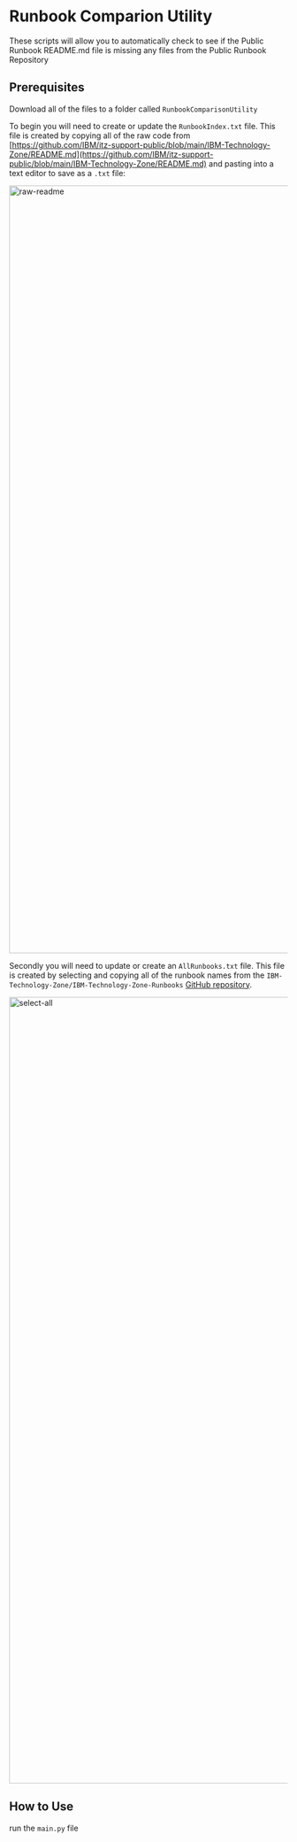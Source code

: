 # Runbook Comparion Utility
These scripts will allow you to automatically check to see if the Public Runbook README.md file is missing any files from the Public Runbook Repository

## Prerequisites

Download all of the files to a folder called `RunbookComparisonUtility`

To begin you will need to create or update the `RunbookIndex.txt` file. This file is created by copying all of the raw code from [https://github.com/IBM/itz-support-public/blob/main/IBM-Technology-Zone/README.md](https://github.com/IBM/itz-support-public/blob/main/IBM-Technology-Zone/README.md) and pasting into a text editor to save as a `.txt` file:

<img width="1387" alt="raw-readme" src="https://github.com/joshshiman/RunbookComparisonUtility/assets/146133452/7c5a09b5-56d0-465a-b12a-37676c82a055">

Secondly you will need to update or create an `AllRunbooks.txt` file. This file is created by selecting and copying all of the runbook names from the `IBM-Technology-Zone/IBM-Technology-Zone-Runbooks` [GitHub repository](https://github.com/IBM/itz-support-public/blob/main/IBM-Technology-Zone/IBM-Technology-Zone-Runbooks).

<img width="1421" alt="select-all" src="https://github.com/joshshiman/RunbookComparisonUtility/assets/146133452/09eaf376-34d8-4858-a46f-4dafce1dddf6">

## How to Use

run the `main.py` file
